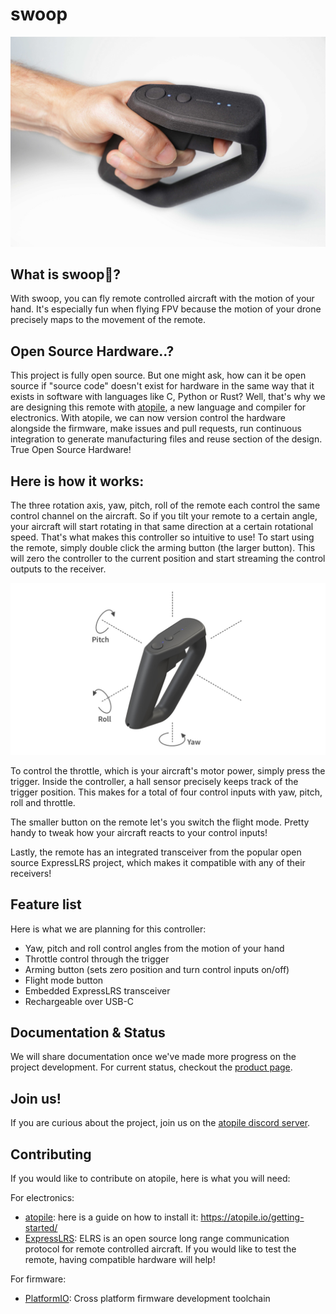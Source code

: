 # swoop

![controller and hand](docs/assets/controller_hand_V3.jpeg)

## What is swoop🛫?

With swoop, you can fly remote controlled aircraft with the motion of your hand. It's especially fun when flying FPV because the motion of your drone precisely maps to the movement of the remote.

## Open Source Hardware..?

This project is fully open source. But one might ask, how can it be open source if "source code" doesn't exist for hardware in the same way that it exists in software with languages like C, Python or Rust? Well, that's why we are designing this remote with [atopile](https://github.com/atopile/atopile), a new language and compiler for electronics. With atopile, we can now version control the hardware alongside the firmware, make issues and pull requests, run continuous integration to generate manufacturing files and reuse section of the design. True Open Source Hardware!

## Here is how it works:

The three rotation axis, yaw, pitch, roll of the remote each control the same control channel on the aircraft. So if you tilt your remote to a certain angle, your aircraft will start rotating in that same direction at a certain rotational speed. That's what makes this controller so intuitive to use! To start using the remote, simply double click the arming button (the larger button). This will zero the controller to the current position and start streaming the control outputs to the receiver.

![yaw, pitch, roll](docs/assets/VECTOR_YPR.jpg)

To control the throttle, which is your aircraft's motor power, simply press the trigger. Inside the controller, a hall sensor precisely keeps track of the trigger position. This makes for a total of four control inputs with yaw, pitch, roll and throttle.

The smaller button on the remote let's you switch the flight mode. Pretty handy to tweak how your aircraft reacts to your control inputs!

Lastly, the remote has an integrated transceiver from the popular open source ExpressLRS project, which makes it compatible with any of their receivers!

## Feature list

Here is what we are planning for this controller:

- Yaw, pitch and roll control angles from the motion of your hand
- Throttle control through the trigger
- Arming button (sets zero position and turn control inputs on/off)
- Flight mode button
- Embedded ExpressLRS transceiver
- Rechargeable over USB-C

## Documentation & Status

We will share documentation once we've made more progress on the project development. For current status, checkout the [product page](https://atopile.io/swoop/).

## Join us!

If you are curious about the project, join us on the [atopile discord server](https://discord.gg/nr5V3QRUd3).

## Contributing

If you would like to contribute on atopile, here is what you will need:

For electronics:
- [atopile](https://atopile.io): here is a guide on how to install it: https://atopile.io/getting-started/
- [ExpressLRS](https://www.expresslrs.org): ELRS is an open source long range communication protocol for remote controlled aircraft. If you would like to test the remote, having compatible hardware will help!

For firmware:
- [PlatformIO](https://platformio.org): Cross platform firmware development toolchain
